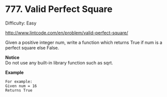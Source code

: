 # 777. Valid Perfect Square

Difficulty: Easy

http://www.lintcode.com/en/problem/valid-perfect-square/

Given a positive integer num, write a function which returns True if num is a perfect square else False.

**Notice**  
Do not use any built-in library function such as sqrt.

**Example**  
```
For example:
Given num = 16
Returns True
```
